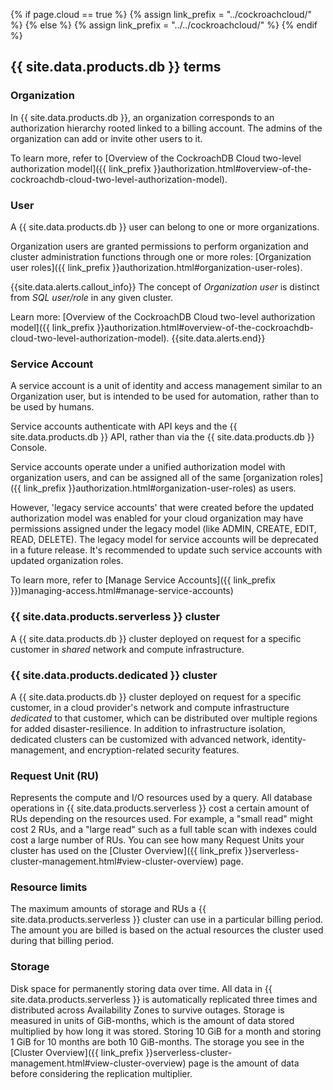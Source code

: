 {% if page.cloud == true %}
  {% assign link_prefix = "../cockroachcloud/" %}
{% else %}
  {% assign link_prefix = "../../cockroachcloud/" %}
{% endif %}

## {{ site.data.products.db }} terms

### Organization

In {{ site.data.products.db }}, an organization corresponds to an authorization hierarchy rooted linked to a billing account. The admins of the organization can add or invite other users to it.

To learn more, refer to [Overview of the CockroachDB Cloud two-level authorization model]({{ link_prefix }}authorization.html#overview-of-the-cockroachdb-cloud-two-level-authorization-model).

### User

A {{ site.data.products.db }} user can belong to one or more organizations.

Organization users are granted permissions to perform organization and cluster administration functions through one or more roles: [Organization user roles]({{ link_prefix }}authorization.html#organization-user-roles).

{{site.data.alerts.callout_info}}
The concept of *Organization user* is distinct from *SQL user/role* in any given cluster.

Learn more: [Overview of the CockroachDB Cloud two-level authorization model]({{ link_prefix }}authorization.html#overview-of-the-cockroachdb-cloud-two-level-authorization-model).
{{site.data.alerts.end}}

### Service Account

A service account is a unit of identity and access management similar to an Organization user, but is intended to be used for automation, rather than to be used by humans.

Service accounts authenticate with API keys and the {{ site.data.products.db }} API, rather than via the {{ site.data.products.db }} Console.

Service accounts operate under a unified authorization model with organization users, and can be assigned all of the same [organization roles]({{ link_prefix }}authorization.html#organization-user-roles) as users.

However, 'legacy service accounts' that were created before the updated authorization model was enabled for your cloud organization may have permissions assigned under the legacy model (like ADMIN, CREATE, EDIT, READ, DELETE). The legacy model for service accounts will be deprecated in a future release. It's recommended to update such service accounts with updated organization roles.

To learn more, refer to [Manage Service Accounts]({{ link_prefix }})managing-access.html#manage-service-accounts)

### {{ site.data.products.serverless }} cluster

A {{ site.data.products.db }} cluster deployed on request for a specific customer in *shared* network and compute infrastructure.

### {{ site.data.products.dedicated }} cluster

A {{ site.data.products.db }} cluster deployed on request for a specific customer, in a cloud provider's network and compute infrastructure *dedicated* to that customer, which can be distributed over multiple regions for added disaster-resilience. In addition to infrastructure isolation, dedicated clusters can be customized with advanced network, identity-management, and encryption-related security features.

### Request Unit (RU)

Represents the compute and I/O resources used by a query. All database operations in {{ site.data.products.serverless }} cost a certain amount of RUs depending on the resources used. For example, a "small read" might cost 2 RUs, and a "large read" such as a full table scan with indexes could cost a large number of RUs. You can see how many Request Units your cluster has used on the [Cluster Overview]({{ link_prefix }}serverless-cluster-management.html#view-cluster-overview) page.

### Resource limits

The maximum amounts of storage and RUs a {{ site.data.products.serverless }} cluster can use in a particular billing period. The amount you are billed is based on the actual resources the cluster used during that billing period.

### Storage

Disk space for permanently storing data over time. All data in {{ site.data.products.serverless }} is automatically replicated three times and distributed across Availability Zones to survive outages. Storage is measured in units of GiB-months, which is the amount of data stored multiplied by how long it was stored. Storing 10 GiB for a month and storing 1 GiB for 10 months are both 10 GiB-months. The storage you see in the [Cluster Overview]({{ link_prefix }}serverless-cluster-management.html#view-cluster-overview) page is the amount of data before considering the replication multiplier.

